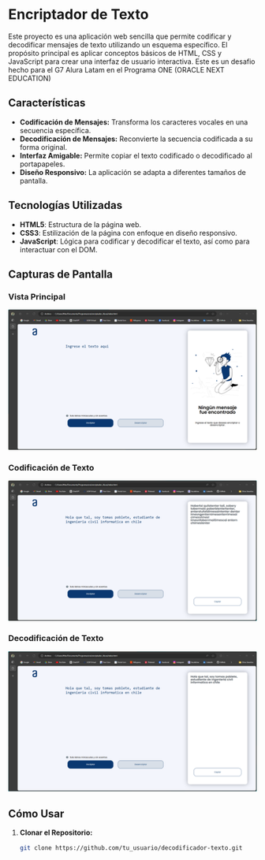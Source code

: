 # Encriptador de Texto

Este proyecto es una aplicación web sencilla que permite codificar y decodificar mensajes de texto utilizando un esquema específico. El propósito principal es aplicar conceptos básicos de HTML, CSS y JavaScript para crear una interfaz de usuario interactiva. Este es un desafio hecho para el G7 Alura Latam en el Programa ONE (ORACLE NEXT EDUCATION)

## Características

- **Codificación de Mensajes:** Transforma los caracteres vocales en una secuencia específica.
- **Decodificación de Mensajes:** Reconvierte la secuencia codificada a su forma original.
- **Interfaz Amigable:** Permite copiar el texto codificado o decodificado al portapapeles.
- **Diseño Responsivo:** La aplicación se adapta a diferentes tamaños de pantalla.

## Tecnologías Utilizadas

- **HTML5**: Estructura de la página web.
- **CSS3**: Estilización de la página con enfoque en diseño responsivo.
- **JavaScript**: Lógica para codificar y decodificar el texto, así como para interactuar con el DOM.

## Capturas de Pantalla

### Vista Principal

![Vista Principal](repositorio/Principal.png)

### Codificación de Texto

![Codificación](repositorio/Codificador.png)

### Decodificación de Texto

![Decodificación](repositorio/Decodificador.png)

## Cómo Usar

1. **Clonar el Repositorio:**

   ```bash
   git clone https://github.com/tu_usuario/decodificador-texto.git
